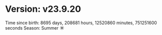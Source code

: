# Version: v23.9.20
Time since birth: 8695 days, 208681 hours, 12520860 minutes, 751251600 seconds
Season: Summer ☀️
